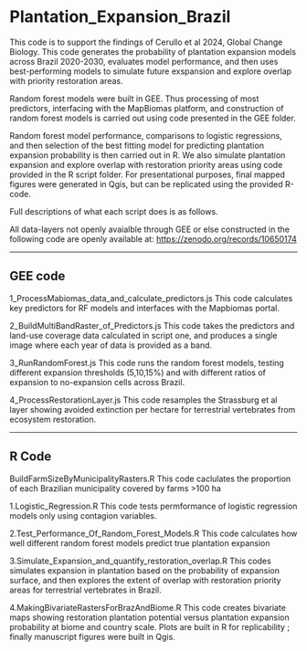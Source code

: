 # Plantation_Expansion_Brazil
This code is to support the findings of Cerullo et al 2024, Global Change Biology. This code generates the probability of plantation expansion models across Brazil 2020-2030, evaluates model performance, and then uses best-performing models to simulate future exspansion and explore overlap with priority restoration areas. 

Random forest models were built in GEE. Thus processing of most predictors, interfacing with the MapBiomas platform, and construction of random forest models is carried out using code presented in the GEE folder. 

Random forest model performance, comparisons to logistic regressions, and then selection of the best fitting model for predicting plantation expansion probability is then carried out in R. We also simulate plantation expansion and explore overlap with restoration priority areas using code provided in the R script folder. For presentational purposes, final mapped figures were generated in Qgis, but can be replicated using the provided R-code. 

Full descriptions of what each script does is as follows. 

All data-layers not openly avaialble through GEE or else constructed in the following code are openly available at: 
https://zenodo.org/records/10650174

-----------
GEE code 
-----------

1_ProcessMabiomas_data_and_calculate_predictors.js
This code calculates key predictors for RF models and interfaces with the Mapbiomas portal. 

2_BuildMultiBandRaster_of_Predictors.js
This code takes the predictors and land-use coverage data calculated in script one, and produces
a single image where each year of data is provided as a band.

3_RunRandomForest.js
This code runs the random forest models, testing different expansion thresholds (5,10,15%)
and with different ratios of expansion to no-expansion cells across Brazil. 

4_ProcessRestorationLayer.js
This code resamples the Strassburg et al layer showing avoided extinction per hectare
for terrestrial vertebrates from ecosystem restoration. 

-----------
R Code
-----------

BuildFarmSizeByMunicipalityRasters.R
This code caclulates the proportion of each Brazilian municipality covered by farms >100 ha 

1.Logistic_Regression.R
This code tests permformance of logistic regression models only using contagion variables. 

2.Test_Performance_Of_Random_Forest_Models.R
This code calculates how well different random forest models predict true plantation expansion

3.Simulate_Expansion_and_quantify_restoration_overlap.R
This codes simulates expansion in plantation based on the probability of expansion surface,
and then explores the extent of overlap with restoration priority areas for terrestrial vertebrates in Brazil. 

4.MakingBivariateRastersForBrazAndBiome.R
This code creates bivariate maps showing restoration plantation potential versus 
plantation expansion probability at biome and country scale. Plots are built in R for 
replicability ; finally manuscript figures were built in Qgis. 
